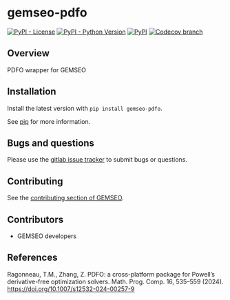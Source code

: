 <!--
Copyright 2021 IRT Saint Exupéry, https://www.irt-saintexupery.com

This work is licensed under the Creative Commons Attribution-ShareAlike 4.0
International License. To view a copy of this license, visit
http://creativecommons.org/licenses/by-sa/4.0/ or send a letter to Creative
Commons, PO Box 1866, Mountain View, CA 94042, USA.
-->

# gemseo-pdfo

[![PyPI - License](https://img.shields.io/pypi/l/gemseo-pdfo)](https://www.gnu.org/licenses/lgpl-3.0.en.html)
[![PyPI - Python Version](https://img.shields.io/pypi/pyversions/gemseo-pdfo)](https://pypi.org/project/gemseo-pdfo/)
[![PyPI](https://img.shields.io/pypi/v/gemseo-pdfo)](https://pypi.org/project/gemseo-pdfo/)
[![Codecov branch](https://img.shields.io/codecov/c/gitlab/gemseo:dev/gemseo-pdfo/develop)](https://app.codecov.io/gl/gemseo:dev/gemseo-pdfo)

## Overview

PDFO wrapper for GEMSEO

## Installation

Install the latest version with `pip install gemseo-pdfo`.

See [pip](https://pip.pypa.io/en/stable/getting-started/) for more information.

## Bugs and questions

Please use the [gitlab issue tracker](https://gitlab.com/gemseo/dev/gemseo-pdfo/-/issues)
to submit bugs or questions.

## Contributing

See the [contributing section of GEMSEO](https://gemseo.readthedocs.io/en/stable/software/developing.html#dev).

## Contributors

- GEMSEO developers

## References

Ragonneau, T.M., Zhang, Z. PDFO: a cross-platform package for Powell’s derivative-free optimization solvers.
Math. Prog. Comp. 16, 535–559 (2024). https://doi.org/10.1007/s12532-024-00257-9
